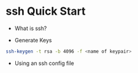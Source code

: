 ssh Quick Start
=========

* What is ssh?

* Generate Keys

```bash
ssh-keygen -t rsa -b 4096 -f <name of keypair>
```

* Using an ssh config file
